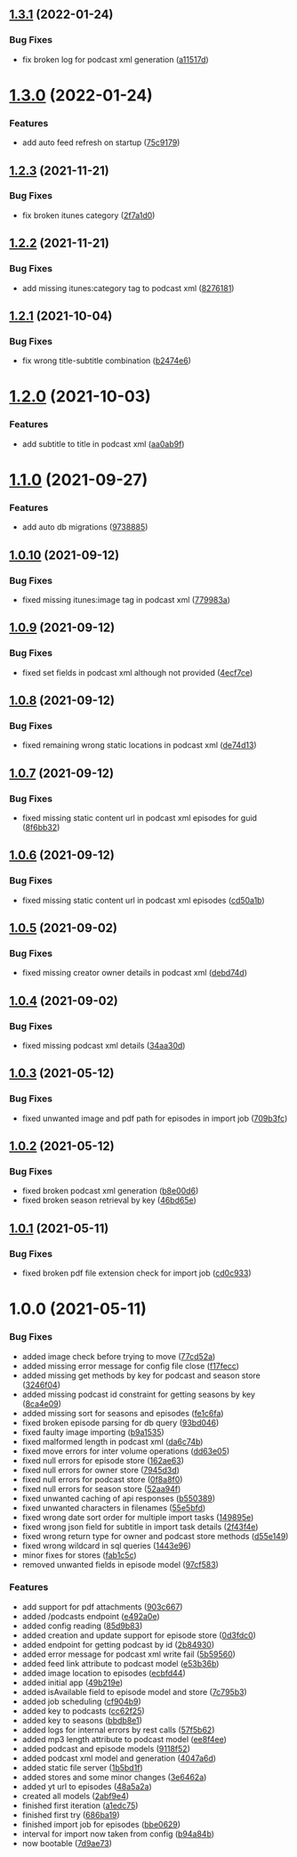 ## [1.3.1](https://github.com/life-unlimited/podcastination-server/compare/v1.3.0...v1.3.1) (2022-01-24)


### Bug Fixes

* fix broken log for podcast xml generation ([a11517d](https://github.com/life-unlimited/podcastination-server/commit/a11517dfaf5f03c9383bf5d7a8d5ccc5e43806a8))

# [1.3.0](https://github.com/life-unlimited/podcastination-server/compare/v1.2.3...v1.3.0) (2022-01-24)


### Features

* add auto feed refresh on startup ([75c9179](https://github.com/life-unlimited/podcastination-server/commit/75c9179cd1aedbe4fae2f515e5b5506870dcd64e))

## [1.2.3](https://github.com/life-unlimited/podcastination-server/compare/v1.2.2...v1.2.3) (2021-11-21)


### Bug Fixes

* fix broken itunes category ([2f7a1d0](https://github.com/life-unlimited/podcastination-server/commit/2f7a1d0fc1c9916f7c5033b5d990901974e40509))

## [1.2.2](https://github.com/life-unlimited/podcastination-server/compare/v1.2.1...v1.2.2) (2021-11-21)


### Bug Fixes

* add missing itunes:category tag to podcast xml ([8276181](https://github.com/life-unlimited/podcastination-server/commit/82761810f7fa23a7ccc71cd06ddf33b4a9907a36))

## [1.2.1](https://github.com/life-unlimited/podcastination-server/compare/v1.2.0...v1.2.1) (2021-10-04)


### Bug Fixes

* fix wrong title-subtitle combination ([b2474e6](https://github.com/life-unlimited/podcastination-server/commit/b2474e6154063bd09427bfc383e4ddf9eee83e00))

# [1.2.0](https://github.com/life-unlimited/podcastination-server/compare/v1.1.0...v1.2.0) (2021-10-03)


### Features

* add subtitle to title in podcast xml ([aa0ab9f](https://github.com/life-unlimited/podcastination-server/commit/aa0ab9f64568080ecbfecef32fe4c6dc9bc49d38))

# [1.1.0](https://github.com/life-unlimited/podcastination-server/compare/v1.0.10...v1.1.0) (2021-09-27)


### Features

* add auto db migrations ([9738885](https://github.com/life-unlimited/podcastination-server/commit/973888589119e9d10bc4ca7174c90fae8134dd61))

## [1.0.10](https://github.com/life-unlimited/podcastination-server/compare/v1.0.9...v1.0.10) (2021-09-12)


### Bug Fixes

* fixed missing itunes:image tag in podcast xml ([779983a](https://github.com/life-unlimited/podcastination-server/commit/779983ab20160fc03fadb3d39b3c19b60ea68cd7))

## [1.0.9](https://github.com/life-unlimited/podcastination-server/compare/v1.0.8...v1.0.9) (2021-09-12)


### Bug Fixes

* fixed set fields in podcast xml although not provided ([4ecf7ce](https://github.com/life-unlimited/podcastination-server/commit/4ecf7ce72765f761886d7719f0adc65e2aabdaa6))

## [1.0.8](https://github.com/life-unlimited/podcastination-server/compare/v1.0.7...v1.0.8) (2021-09-12)


### Bug Fixes

* fixed remaining wrong static locations in podcast xml ([de74d13](https://github.com/life-unlimited/podcastination-server/commit/de74d130d3e4f5c22747d119efa8e38aa704c46a))

## [1.0.7](https://github.com/life-unlimited/podcastination-server/compare/v1.0.6...v1.0.7) (2021-09-12)


### Bug Fixes

* fixed missing static content url in podcast xml episodes for guid ([8f6bb32](https://github.com/life-unlimited/podcastination-server/commit/8f6bb3266a000611172a4dab1870633f59e7777d))

## [1.0.6](https://github.com/life-unlimited/podcastination-server/compare/v1.0.5...v1.0.6) (2021-09-12)


### Bug Fixes

* fixed missing static content url in podcast xml episodes ([cd50a1b](https://github.com/life-unlimited/podcastination-server/commit/cd50a1b093c9d07129fe47a16297555b157d62f9))

## [1.0.5](https://github.com/life-unlimited/podcastination-server/compare/v1.0.4...v1.0.5) (2021-09-02)


### Bug Fixes

* fixed missing creator owner details in podcast xml ([debd74d](https://github.com/life-unlimited/podcastination-server/commit/debd74dbc405cbd7eae5df0d24b442f6359a865e))

## [1.0.4](https://github.com/life-unlimited/podcastination-server/compare/v1.0.3...v1.0.4) (2021-09-02)


### Bug Fixes

* fixed missing podcast xml details ([34aa30d](https://github.com/life-unlimited/podcastination-server/commit/34aa30dbc54d30155f1f7c583e215747b497a2b6))

## [1.0.3](https://gitlab.com/life-unlimited/podcastination-server/compare/v1.0.2...v1.0.3) (2021-05-12)


### Bug Fixes

* fixed unwanted image and pdf path for episodes in import job ([709b3fc](https://gitlab.com/life-unlimited/podcastination-server/commit/709b3fc297e868d8535340f97680124fd6552b02))

## [1.0.2](https://gitlab.com/life-unlimited/podcastination-server/compare/v1.0.1...v1.0.2) (2021-05-12)


### Bug Fixes

* fixed broken podcast xml generation ([b8e00d6](https://gitlab.com/life-unlimited/podcastination-server/commit/b8e00d61d8ea405ef6cf4df3e20c63a30851d605))
* fixed broken season retrieval by key ([46bd65e](https://gitlab.com/life-unlimited/podcastination-server/commit/46bd65ee8f2273169c9a50d991486963a1ccf140))

## [1.0.1](https://gitlab.com/life-unlimited/podcastination-server/compare/v1.0.0...v1.0.1) (2021-05-11)


### Bug Fixes

* fixed broken pdf file extension check for import job ([cd0c933](https://gitlab.com/life-unlimited/podcastination-server/commit/cd0c933cd3b341478ade3704441abf4871f91a47))

# 1.0.0 (2021-05-11)


### Bug Fixes

* added image check before trying to move ([77cd52a](https://gitlab.com/life-unlimited/podcastination-server/commit/77cd52a88745a20c307a9b648197a9b87ad25091))
* added missing error message for config file close ([f17fecc](https://gitlab.com/life-unlimited/podcastination-server/commit/f17fecca597944384abebea770ed1bb73ff9d3f5))
* added missing get methods by key for podcast and season store ([3246f04](https://gitlab.com/life-unlimited/podcastination-server/commit/3246f04022bbad3569b1e10b593b3321bdde0d73))
* added missing podcast id constraint for getting seasons by key ([8ca4e09](https://gitlab.com/life-unlimited/podcastination-server/commit/8ca4e090853d45407b37f9c44f7a48ac82a36e7d))
* added missing sort for seasons and episodes ([fe1c6fa](https://gitlab.com/life-unlimited/podcastination-server/commit/fe1c6fa8d0f373cd286c878f2af44b61d3754098))
* fixed broken episode parsing for db query ([93bd046](https://gitlab.com/life-unlimited/podcastination-server/commit/93bd046cf92c666b77c5a2581781d654caaac546))
* fixed faulty image importing ([b9a1535](https://gitlab.com/life-unlimited/podcastination-server/commit/b9a15353ff11bd70fcdedc1454270395f1feb8e1))
* fixed malformed length in podcast xml ([da6c74b](https://gitlab.com/life-unlimited/podcastination-server/commit/da6c74b3df3ae6e440a082bc03c7ed4a724172d0))
* fixed move errors for inter volume operations ([dd63e05](https://gitlab.com/life-unlimited/podcastination-server/commit/dd63e05d702de7d33d266b73fa6097298d8fa616))
* fixed null errors for episode store ([162ae63](https://gitlab.com/life-unlimited/podcastination-server/commit/162ae63704fff5f3045fdaac50ddabb9a4efb5b7))
* fixed null errors for owner store ([7945d3d](https://gitlab.com/life-unlimited/podcastination-server/commit/7945d3de03783075f5846d32011fac4ce9a9282f))
* fixed null errors for podcast store ([0f8a8f0](https://gitlab.com/life-unlimited/podcastination-server/commit/0f8a8f0f310818ea59441615008680b22e925fdc))
* fixed null errors for season store ([52aa94f](https://gitlab.com/life-unlimited/podcastination-server/commit/52aa94f14349f10955fdce384f6d967620d2a35b))
* fixed unwanted caching of api responses ([b550389](https://gitlab.com/life-unlimited/podcastination-server/commit/b550389bf4ea4a0f80f9a6609f1cb1bd4f20c4d3))
* fixed unwanted characters in filenames ([55e5bfd](https://gitlab.com/life-unlimited/podcastination-server/commit/55e5bfde602d7776128e3ba81e1722f65e9fac03))
* fixed wrong date sort order for multiple import tasks ([149895e](https://gitlab.com/life-unlimited/podcastination-server/commit/149895e99d254106136d20131c9828ae5714400f))
* fixed wrong json field for subtitle in import task details ([2f43f4e](https://gitlab.com/life-unlimited/podcastination-server/commit/2f43f4ea8c165a386cbe1aa0ae347ae8d90593ec))
* fixed wrong return type for owner and podcast store methods ([d55e149](https://gitlab.com/life-unlimited/podcastination-server/commit/d55e14907146ec192d55855d0d90917555b444fd))
* fixed wrong wildcard in sql queries ([1443e96](https://gitlab.com/life-unlimited/podcastination-server/commit/1443e961743f775230f59af57836ed1ad52438d9))
* minor fixes for stores ([fab1c5c](https://gitlab.com/life-unlimited/podcastination-server/commit/fab1c5cb9f06e7dd30721e10b87a1684571c4d0b))
* removed unwanted fields in episode model ([97cf583](https://gitlab.com/life-unlimited/podcastination-server/commit/97cf58340ffa3c79ddad3e17f4e182941956c018))


### Features

* add support for pdf attachments ([903c667](https://gitlab.com/life-unlimited/podcastination-server/commit/903c6679eb248f5c7df70ac75965efe30b0d1a98))
* added /podcasts endpoint ([e492a0e](https://gitlab.com/life-unlimited/podcastination-server/commit/e492a0e28f7c1845e7b0864952d8b278ea6d0c8b))
* added config reading ([85d9b83](https://gitlab.com/life-unlimited/podcastination-server/commit/85d9b838e1b06c8fb75383b575f42585b6aa00ed))
* added creation and update support for episode store ([0d3fdc0](https://gitlab.com/life-unlimited/podcastination-server/commit/0d3fdc019dd51468a969628f29c40230c1c0a89a))
* added endpoint for getting podcast by id ([2b84930](https://gitlab.com/life-unlimited/podcastination-server/commit/2b849305dbfb07c66fa68f347fccd349033fd591))
* added error message for podcast xml write fail ([5b59560](https://gitlab.com/life-unlimited/podcastination-server/commit/5b59560ab38c06728337f35689b401d94dd934b7))
* added feed link attribute to podcast model ([e53b36b](https://gitlab.com/life-unlimited/podcastination-server/commit/e53b36b4fae5f210267b2afb943fe676aa529491))
* added image location to episodes ([ecbfd44](https://gitlab.com/life-unlimited/podcastination-server/commit/ecbfd44da544ba40b1e853ab35a844b0695ba1ed))
* added initial app ([49b219e](https://gitlab.com/life-unlimited/podcastination-server/commit/49b219eb61c2a5e6091f48deda386cf0c93afb1c))
* added isAvailable field to episode model and store ([7c795b3](https://gitlab.com/life-unlimited/podcastination-server/commit/7c795b33f0f97deb917d58a99d41bb47fb5957dc))
* added job scheduling ([cf904b9](https://gitlab.com/life-unlimited/podcastination-server/commit/cf904b92790319b51d9031a5132bd2c0dc4f48c5))
* added key to podcasts ([cc62f25](https://gitlab.com/life-unlimited/podcastination-server/commit/cc62f25c2bcf003c9351cd89f52a86d0e53d6115))
* added key to seasons ([bbdb8e1](https://gitlab.com/life-unlimited/podcastination-server/commit/bbdb8e10040c9f658196860c4a8307fc71567bc4))
* added logs for internal errors by rest calls ([57f5b62](https://gitlab.com/life-unlimited/podcastination-server/commit/57f5b621dfb013fa89a490b14cd7c589f2494e37))
* added mp3 length attribute to podcast model ([ee8f4ee](https://gitlab.com/life-unlimited/podcastination-server/commit/ee8f4ee8a22a6d9edcccf5cdc7ef3827a2c4295f))
* added podcast and episode models ([9118f52](https://gitlab.com/life-unlimited/podcastination-server/commit/9118f528d16ed13f43f3347c11c96ea02eb2ec73))
* added podcast xml model and generation ([4047a6d](https://gitlab.com/life-unlimited/podcastination-server/commit/4047a6de71e87e048a964e6f3a1c3beb341ef50b))
* added static file server ([1b5bd1f](https://gitlab.com/life-unlimited/podcastination-server/commit/1b5bd1f9018cc2ded78f6609b28e92fd833399ab))
* added stores and some minor changes ([3e6462a](https://gitlab.com/life-unlimited/podcastination-server/commit/3e6462a8fa311d24843523ca223e6acb2fac0ca6))
* added yt url to episodes ([48a5a2a](https://gitlab.com/life-unlimited/podcastination-server/commit/48a5a2a08d392c3c59e9d3d184c05fb36b693388))
* created all models ([2abf9e4](https://gitlab.com/life-unlimited/podcastination-server/commit/2abf9e42c81a179f76733c9533fcb1d42939b3a7))
* finished first iteration ([a1edc75](https://gitlab.com/life-unlimited/podcastination-server/commit/a1edc75fb735d984a5272b00c199bab2df54ea49))
* finished first try ([686ba19](https://gitlab.com/life-unlimited/podcastination-server/commit/686ba19317b9c29a71e87a6292f4d035908673ae))
* finished import job for episodes ([bbe0629](https://gitlab.com/life-unlimited/podcastination-server/commit/bbe0629e369cf0b9635d17fb41f1e3e0f8183bb3))
* interval for import now taken from config ([b94a84b](https://gitlab.com/life-unlimited/podcastination-server/commit/b94a84be7d11403cd9ca05e5d98e379042512e31))
* now bootable ([7d9ae73](https://gitlab.com/life-unlimited/podcastination-server/commit/7d9ae7346f479eab5eca843a59cf2b44961ce26c))
